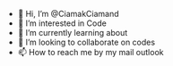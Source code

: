 - 👋 Hi, I’m @CiamakCiamand
- 👀 I’m interested in Code
- 🌱 I’m currently learning about
- 💞️ I’m looking to collaborate on codes
- 📫 How to reach me by my mail outlook

<!---
CiamakCiamand/CiamakCiamand is a ✨ special ✨ repository because its `README.md` (this file) appears on your GitHub profile.
You can click the Preview link to take a look at your changes.
--->
